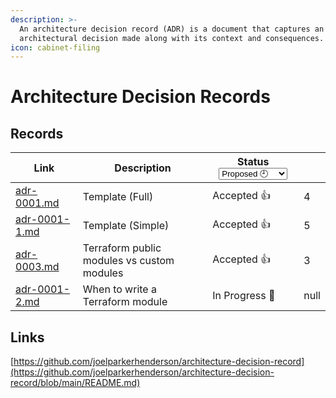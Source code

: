 ```yaml
---
description: >-
  An architecture decision record (ADR) is a document that captures an essential
  architectural decision made along with its context and consequences.
icon: cabinet-filing
---
```


# Architecture Decision Records

## Records

<table><thead><tr><th data-type="content-ref">Link</th><th>Description</th><th>Status<select><option value="2e754bacad6e43dc963d24d3b0392275" label="Proposed 🕘" color="blue"></option><option value="83cc6011befd446b87738056ccf68bb2" label="Accepted 👍" color="blue"></option><option value="4d4dd88d16e2482db3af872b8c5d2df7" label="Rejected 👎" color="blue"></option><option value="27eaaeb366c64ef18660e815bec0f161" label="Deprecated ☠️" color="blue"></option><option value="2efa599d50954640ac77f82d28220a68" label="Superseded ➡️" color="blue"></option><option value="cb02aaa394854af1aca7484e3f62a18e" label="In Progress 📌" color="blue"></option></select></th><th data-type="rating" data-max="5"></th></tr></thead><tbody><tr><td><a href="adr-0001.md">adr-0001.md</a></td><td>Template (Full)</td><td><span data-option="83cc6011befd446b87738056ccf68bb2">Accepted 👍</span></td><td>4</td></tr><tr><td><a href="adr-0001-1.md">adr-0001-1.md</a></td><td>Template (Simple)</td><td><span data-option="83cc6011befd446b87738056ccf68bb2">Accepted 👍</span></td><td>5</td></tr><tr><td><a href="adr-0003.md">adr-0003.md</a></td><td>Terraform public modules vs custom modules</td><td><span data-option="83cc6011befd446b87738056ccf68bb2">Accepted 👍</span></td><td>3</td></tr><tr><td><a href="adr-0001-2.md">adr-0001-2.md</a></td><td>When to write a Terraform module</td><td><span data-option="cb02aaa394854af1aca7484e3f62a18e">In Progress 📌</span></td><td>null</td></tr></tbody></table>

## Links

[https://github.com/joelparkerhenderson/architecture-decision-record](https://github.com/joelparkerhenderson/architecture-decision-record/blob/main/README.md)
